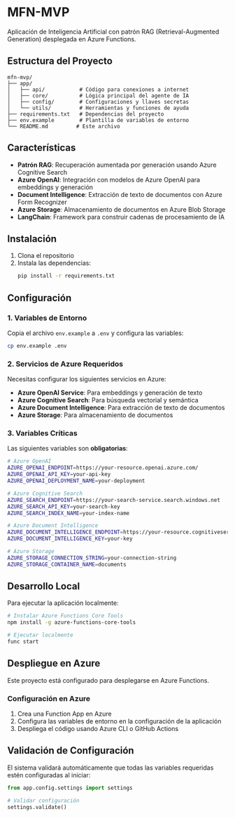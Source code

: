 # MFN-MVP

Aplicación de Inteligencia Artificial con patrón RAG (Retrieval-Augmented Generation) desplegada en Azure Functions.

## Estructura del Proyecto

```
mfn-mvp/
├── app/
│   ├── api/           # Código para conexiones a internet
│   ├── core/          # Lógica principal del agente de IA
│   ├── config/        # Configuraciones y llaves secretas
│   └── utils/         # Herramientas y funciones de ayuda
├── requirements.txt   # Dependencias del proyecto
├── env.example        # Plantilla de variables de entorno
└── README.md         # Este archivo
```

## Características

- **Patrón RAG**: Recuperación aumentada por generación usando Azure Cognitive Search
- **Azure OpenAI**: Integración con modelos de Azure OpenAI para embeddings y generación
- **Document Intelligence**: Extracción de texto de documentos con Azure Form Recognizer
- **Azure Storage**: Almacenamiento de documentos en Azure Blob Storage
- **LangChain**: Framework para construir cadenas de procesamiento de IA

## Instalación

1. Clona el repositorio
2. Instala las dependencias:
   ```bash
   pip install -r requirements.txt
   ```

## Configuración

### 1. Variables de Entorno

Copia el archivo `env.example` a `.env` y configura las variables:

```bash
cp env.example .env
```

### 2. Servicios de Azure Requeridos

Necesitas configurar los siguientes servicios en Azure:

- **Azure OpenAI Service**: Para embeddings y generación de texto
- **Azure Cognitive Search**: Para búsqueda vectorial y semántica
- **Azure Document Intelligence**: Para extracción de texto de documentos
- **Azure Storage**: Para almacenamiento de documentos

### 3. Variables Críticas

Las siguientes variables son **obligatorias**:

```bash
# Azure OpenAI
AZURE_OPENAI_ENDPOINT=https://your-resource.openai.azure.com/
AZURE_OPENAI_API_KEY=your-api-key
AZURE_OPENAI_DEPLOYMENT_NAME=your-deployment

# Azure Cognitive Search
AZURE_SEARCH_ENDPOINT=https://your-search-service.search.windows.net
AZURE_SEARCH_API_KEY=your-search-key
AZURE_SEARCH_INDEX_NAME=your-index-name

# Azure Document Intelligence
AZURE_DOCUMENT_INTELLIGENCE_ENDPOINT=https://your-resource.cognitiveservices.azure.com/
AZURE_DOCUMENT_INTELLIGENCE_KEY=your-key

# Azure Storage
AZURE_STORAGE_CONNECTION_STRING=your-connection-string
AZURE_STORAGE_CONTAINER_NAME=documents
```

## Desarrollo Local

Para ejecutar la aplicación localmente:

```bash
# Instalar Azure Functions Core Tools
npm install -g azure-functions-core-tools

# Ejecutar localmente
func start
```

## Despliegue en Azure

Este proyecto está configurado para desplegarse en Azure Functions.

### Configuración en Azure

1. Crea una Function App en Azure
2. Configura las variables de entorno en la configuración de la aplicación
3. Despliega el código usando Azure CLI o GitHub Actions

## Validación de Configuración

El sistema validará automáticamente que todas las variables requeridas estén configuradas al iniciar:

```python
from app.config.settings import settings

# Validar configuración
settings.validate()
```
